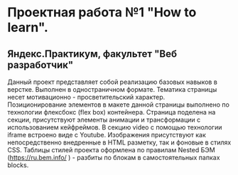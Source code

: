 # Проектная работа №1  "How to learn".
## Яндекс.Практикум, факультет "Веб разработчик"

  Данный проект представляет собой реализацию базовых навыков в верстке. Выполнен в одностраничном формате.
Тематика страницы несет мотивационно - просветительский характер.
<br/>
  Позиционирование элементов в макете данной страницы выполнено по технологии флексбокс (flex box) контейнера.
Страница поделена на секции, присутствуют элементы анимации и трансформации с использованием кейфреймов.
  В секцию video c помощью технологии iframe встроено виде с Youtube.
Изображения присутствуют как непосредственно внедренные в HTML разметку, так и  фоновые в стилях CSS. 
Таблицы стилей проекта оформлена по правилам Nested БЭМ (https://ru.bem.info/ ) - разбиты по блокам в самостоятельных папках blocks.
